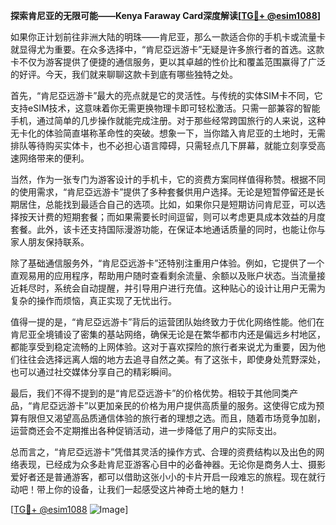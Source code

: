 **探索肯尼亚的无限可能——Kenya Faraway Card深度解读[[TG💪+ @esim1088](https://t.me/s/esim1088)]**

如果你正计划前往非洲大陆的明珠——肯尼亚，那么一款适合你的手机卡或流量卡就显得尤为重要。在众多选择中，“肯尼亞远游卡”无疑是许多旅行者的首选。这款卡不仅为游客提供了便捷的通信服务，更以其卓越的性价比和覆盖范围赢得了广泛的好评。今天，我们就来聊聊这款卡到底有哪些独特之处。

首先，“肯尼亞远游卡”最大的亮点就是它的灵活性。与传统的实体SIM卡不同，它支持eSIM技术，这意味着你无需更换物理卡即可轻松激活。只需一部兼容的智能手机，通过简单的几步操作就能完成注册。对于那些经常跨国旅行的人来说，这种无卡化的体验简直堪称革命性的突破。想象一下，当你踏入肯尼亚的土地时，无需排队等待购买实体卡，也不必担心语言障碍，只需轻点几下屏幕，就能立刻享受高速网络带来的便利。

当然，作为一张专门为游客设计的手机卡，它的资费方案同样值得称赞。根据不同的使用需求，“肯尼亞远游卡”提供了多种套餐供用户选择。无论是短暂停留还是长期居住，总能找到最适合自己的选项。比如，如果你只是短期访问肯尼亚，可以选择按天计费的短期套餐；而如果需要长时间逗留，则可以考虑更具成本效益的月度套餐。此外，该卡还支持国际漫游功能，在保证本地通话质量的同时，也能让你与家人朋友保持联系。

除了基础通信服务外，“肯尼亞远游卡”还特别注重用户体验。例如，它提供了一个直观易用的应用程序，帮助用户随时查看剩余流量、余额以及账户状态。当流量接近耗尽时，系统会自动提醒，并引导用户进行充值。这种贴心的设计让用户无需为复杂的操作而烦恼，真正实现了无忧出行。

值得一提的是，“肯尼亞远游卡”背后的运营团队始终致力于优化网络性能。他们在肯尼亚全境铺设了密集的基站网络，确保无论是在繁华都市内还是偏远乡村地区，都能享受到稳定流畅的上网体验。这对于喜欢探险的旅行者来说尤为重要，因为他们往往会选择远离人烟的地方去追寻自然之美。有了这张卡，即使身处荒野深处，也可以通过社交媒体分享自己的精彩瞬间。

最后，我们不得不提到的是“肯尼亞远游卡”的价格优势。相较于其他同类产品，“肯尼亞远游卡”以更加亲民的价格为用户提供高质量的服务。这使得它成为预算有限但又渴望高品质通信体验的旅行者的理想之选。而且，随着市场竞争加剧，运营商还会不定期推出各种促销活动，进一步降低了用户的实际支出。

总而言之，“肯尼亞远游卡”凭借其灵活的操作方式、合理的资费结构以及出色的网络表现，已经成为众多赴肯尼亚游客心目中的必备神器。无论你是商务人士、摄影爱好者还是普通游客，都可以借助这张小小的卡片开启一段难忘的旅程。现在就行动吧！带上你的设备，让我们一起感受这片神奇土地的魅力！

[[TG💪+ @esim1088](https://t.me/s/esim1088) ![Image](https://i.postimg.cc/4NQfJmqS/Snipaste-2025-05-13-00-14-12.png)]